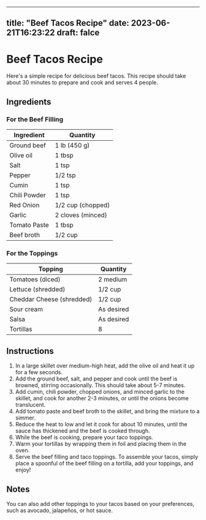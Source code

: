 
---
title: "Beef Tacos Recipe"
date: 2023-06-21T16:23:22
draft: falce
---

# Beef Tacos Recipe

Here's a simple recipe for delicious beef tacos. This recipe should take about 30 minutes to prepare and cook and serves 4 people.

## Ingredients

### For the Beef Filling

|Ingredient | Quantity|
|-----------|---------|
|Ground beef| 1 lb (450 g)|
|Olive oil| 1 tbsp|
|Salt| 1 tsp |
|Pepper| 1/2 tsp|
|Cumin| 1 tsp|
|Chili Powder| 1 tsp|
|Red Onion| 1/2 cup (chopped)|
|Garlic| 2 cloves (minced)|
|Tomato Paste| 1 tbsp|
|Beef broth| 1/2 cup|

### For the Toppings

|Topping | Quantity|
|--------|---------|
|Tomatoes (diced) | 2 medium |
|Lettuce (shredded) | 1/2 cup |
|Cheddar Cheese (shredded) | 1/2 cup |
|Sour cream | As desired |
|Salsa | As desired |
|Tortillas | 8 |

## Instructions

1. In a large skillet over medium-high heat, add the olive oil and heat it up for a few seconds.
2. Add the ground beef, salt, and pepper and cook until the beef is browned, stirring occasionally. This should take about 5-7 minutes.
3. Add cumin, chili powder, chopped onions, and minced garlic to the skillet, and cook for another 2-3 minutes, or until the onions become translucent.
4. Add tomato paste and beef broth to the skillet, and bring the mixture to a simmer.
5. Reduce the heat to low and let it cook for about 10 minutes, until the sauce has thickened and the beef is cooked through. 
6. While the beef is cooking, prepare your taco toppings. 
7. Warm your tortillas by wrapping them in foil and placing them in the oven. 
8. Serve the beef filling and taco toppings. To assemble your tacos, simply place a spoonful of the beef filling on a tortilla, add your toppings, and enjoy!

## Notes

You can also add other toppings to your tacos based on your preferences, such as avocado, jalapeños, or hot sauce.
